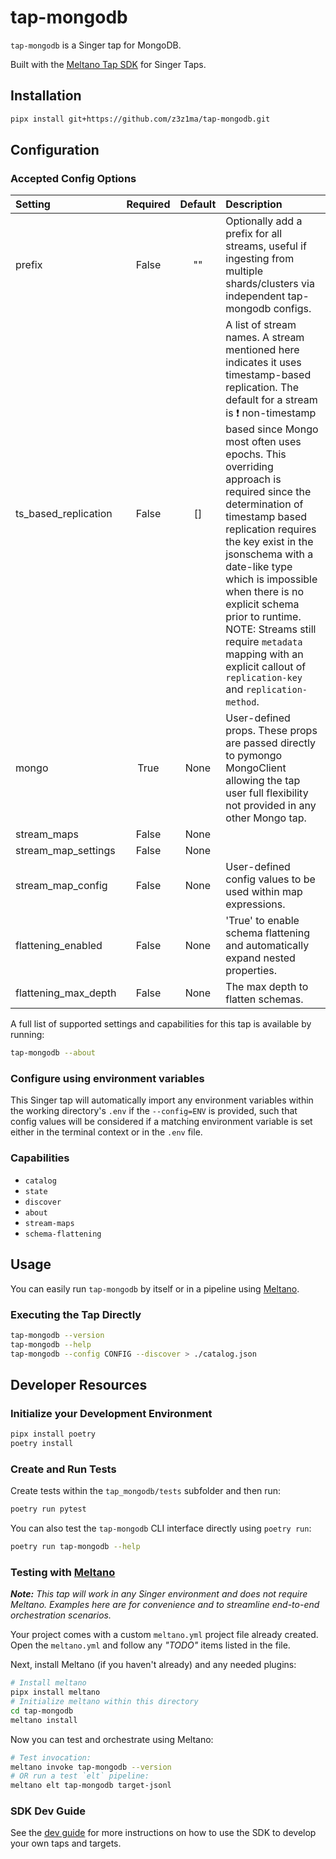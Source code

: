# tap-mongodb

`tap-mongodb` is a Singer tap for MongoDB.

Built with the [Meltano Tap SDK](https://sdk.meltano.com) for Singer Taps.

## Installation

```bash
pipx install git+https://github.com/z3z1ma/tap-mongodb.git
```

## Configuration

### Accepted Config Options

| Setting             | Required | Default | Description |
|:--------------------|:--------:|:-------:|:------------|
| prefix              | False    |    ""   | Optionally add a prefix for all streams, useful if ingesting from multiple shards/clusters via independent tap-mongodb configs. |
| ts_based_replication| False    |    []   | A list of stream names. A stream mentioned here indicates it uses timestamp-based replication. The default for a stream is ❗️ non-timestamp based since Mongo most often uses epochs. This overriding approach is required since the determination of timestamp based replication requires the key exist in the jsonschema with a date-like type which is impossible when there is no explicit schema prior to runtime. NOTE: Streams still require `metadata` mapping with an explicit callout of `replication-key` and `replication-method`. |
| mongo               | True     | None    | User-defined props. These props are passed directly to pymongo MongoClient allowing the tap user full flexibility not provided in any other Mongo tap. |
| stream_maps         | False    | None    |             |
| stream_map_settings | False    | None    |             |
| stream_map_config   | False    | None    | User-defined config values to be used within map expressions. |
| flattening_enabled  | False    | None    | 'True' to enable schema flattening and automatically expand nested properties. |
| flattening_max_depth| False    | None    | The max depth to flatten schemas. |

A full list of supported settings and capabilities for this
tap is available by running:

```bash
tap-mongodb --about
```

### Configure using environment variables

This Singer tap will automatically import any environment variables within the working directory's
`.env` if the `--config=ENV` is provided, such that config values will be considered if a matching
environment variable is set either in the terminal context or in the `.env` file.

### Capabilities

* `catalog`
* `state`
* `discover`
* `about`
* `stream-maps`
* `schema-flattening`

## Usage

You can easily run `tap-mongodb` by itself or in a pipeline using [Meltano](https://meltano.com/).

### Executing the Tap Directly

```bash
tap-mongodb --version
tap-mongodb --help
tap-mongodb --config CONFIG --discover > ./catalog.json
```

## Developer Resources

### Initialize your Development Environment

```bash
pipx install poetry
poetry install
```

### Create and Run Tests

Create tests within the `tap_mongodb/tests` subfolder and
  then run:

```bash
poetry run pytest
```

You can also test the `tap-mongodb` CLI interface directly using `poetry run`:

```bash
poetry run tap-mongodb --help
```

### Testing with [Meltano](https://www.meltano.com)

_**Note:** This tap will work in any Singer environment and does not require Meltano.
Examples here are for convenience and to streamline end-to-end orchestration scenarios._

Your project comes with a custom `meltano.yml` project file already created. Open the `meltano.yml` and follow any _"TODO"_ items listed in
the file.

Next, install Meltano (if you haven't already) and any needed plugins:

```bash
# Install meltano
pipx install meltano
# Initialize meltano within this directory
cd tap-mongodb
meltano install
```

Now you can test and orchestrate using Meltano:

```bash
# Test invocation:
meltano invoke tap-mongodb --version
# OR run a test `elt` pipeline:
meltano elt tap-mongodb target-jsonl
```

### SDK Dev Guide

See the [dev guide](https://sdk.meltano.com/en/latest/dev_guide.html) for more instructions on how to use the SDK to
develop your own taps and targets.
